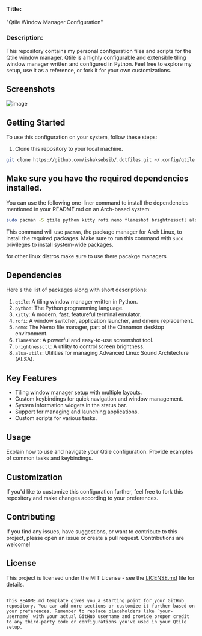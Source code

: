 
### Title:
"Qtile Window Manager Configuration"

### Description:
This repository contains my personal configuration files and scripts for the Qtile window manager. Qtile is a highly configurable and extensible tiling window manager written and configured in Python. Feel free to explore my setup, use it as a reference, or fork it for your own customizations.

## Screenshots

![image](https://github.com/ishaksebsib/.dotfiles/assets/121272992/92e654f1-a25f-45a8-adca-15f91c0ca0dd)


## Getting Started

To use this configuration on your system, follow these steps:

1. Clone this repository to your local machine.

```bash
git clone https://github.com/ishaksebsib/.dotfiles.git ~/.config/qtile
```



## Make sure you have the required dependencies installed.

  You can use the following one-liner command to install the dependencies mentioned in your README.md on an Arch-based system:

  ```bash
  sudo pacman -S qtile python kitty rofi nemo flameshot brightnessctl alsa-utils ttf-jetbrains-mono ttf-font-awesome
  ```

  This command will use `pacman`, the package manager for Arch Linux, to install the required packages. Make sure to run this command with `sudo` privileges to install system-wide packages.

  for other linux distros make sure to use there pacakge managers
  
  ## Dependencies
  Here's the list of packages along with short descriptions:
  
  1. `qtile`: A tiling window manager written in Python.
  2. `python`: The Python programming language.
  3. `kitty`: A modern, fast, featureful terminal emulator.
  4. `rofi`: A window switcher, application launcher, and dmenu replacement.
  5. `nemo`: The Nemo file manager, part of the Cinnamon desktop environment.
  6. `flameshot`: A powerful and easy-to-use screenshot tool.
  7. `brightnessctl`: A utility to control screen brightness.
  8. `alsa-utils`: Utilities for managing Advanced Linux Sound Architecture (ALSA).

  

## Key Features

- Tiling window manager setup with multiple layouts.
- Custom keybindings for quick navigation and window management.
- System information widgets in the status bar.
- Support for managing and launching applications.
- Custom scripts for various tasks.


## Usage

Explain how to use and navigate your Qtile configuration. Provide examples of common tasks and keybindings.

## Customization

If you'd like to customize this configuration further, feel free to fork this repository and make changes according to your preferences.

## Contributing

If you find any issues, have suggestions, or want to contribute to this project, please open an issue or create a pull request. Contributions are welcome!

## License

This project is licensed under the MIT License - see the [LICENSE.md](LICENSE.md) file for details.
```

This README.md template gives you a starting point for your GitHub repository. You can add more sections or customize it further based on your preferences. Remember to replace placeholders like `your-username` with your actual GitHub username and provide proper credit to any third-party code or configurations you've used in your Qtile setup.
